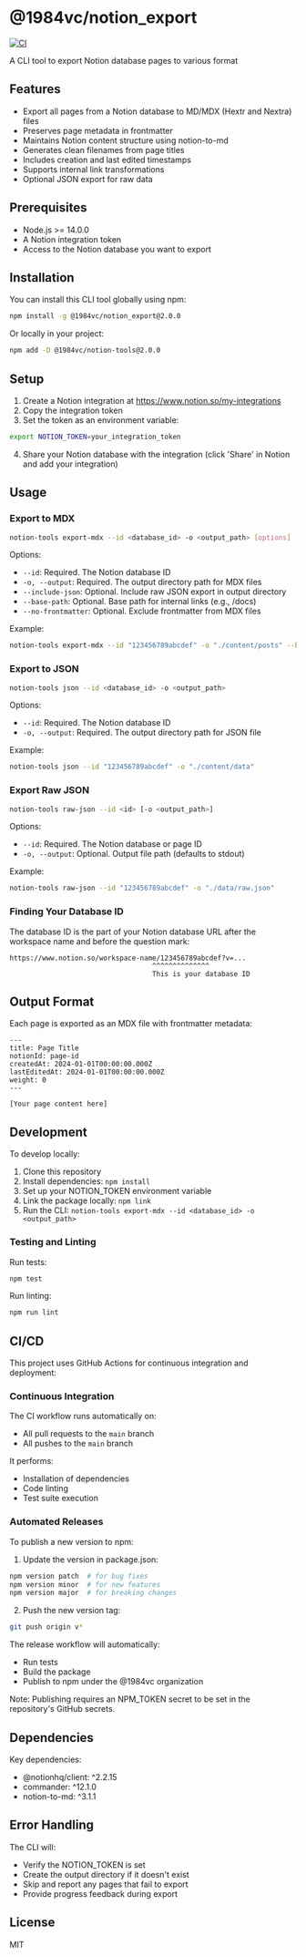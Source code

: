 # @1984vc/notion_export

[![CI](https://github.com/1984vc/notion-tools/actions/workflows/ci.yml/badge.svg)](https://github.com/1984vc/notion-tools/actions/workflows/ci.yml)

A CLI tool to export Notion database pages to various format

## Features

- Export all pages from a Notion database to MD/MDX (Hextr and Nextra) files
- Preserves page metadata in frontmatter
- Maintains Notion content structure using notion-to-md
- Generates clean filenames from page titles
- Includes creation and last edited timestamps
- Supports internal link transformations
- Optional JSON export for raw data

## Prerequisites

- Node.js >= 14.0.0
- A Notion integration token
- Access to the Notion database you want to export

## Installation

You can install this CLI tool globally using npm:

```bash
npm install -g @1984vc/notion_export@2.0.0
```

Or locally in your project:

```bash
npm add -D @1984vc/notion-tools@2.0.0
```

## Setup

1. Create a Notion integration at https://www.notion.so/my-integrations
2. Copy the integration token
3. Set the token as an environment variable:
```bash
export NOTION_TOKEN=your_integration_token
```
4. Share your Notion database with the integration (click 'Share' in Notion and add your integration)

## Usage

### Export to MDX

```bash
notion-tools export-mdx --id <database_id> -o <output_path> [options]
```

Options:
- `--id`: Required. The Notion database ID
- `-o, --output`: Required. The output directory path for MDX files
- `--include-json`: Optional. Include raw JSON export in output directory
- `--base-path`: Optional. Base path for internal links (e.g., /docs)
- `--no-frontmatter`: Optional. Exclude frontmatter from MDX files

Example:
```bash
notion-tools export-mdx --id "123456789abcdef" -o "./content/posts" --base-path "/docs"
```

### Export to JSON

```bash
notion-tools json --id <database_id> -o <output_path>
```

Options:
- `--id`: Required. The Notion database ID
- `-o, --output`: Required. The output directory path for JSON file

Example:
```bash
notion-tools json --id "123456789abcdef" -o "./content/data"
```

### Export Raw JSON

```bash
notion-tools raw-json --id <id> [-o <output_path>]
```

Options:
- `--id`: Required. The Notion database or page ID
- `-o, --output`: Optional. Output file path (defaults to stdout)

Example:
```bash
notion-tools raw-json --id "123456789abcdef" -o "./data/raw.json"
```

### Finding Your Database ID

The database ID is the part of your Notion database URL after the workspace name and before the question mark:
```
https://www.notion.so/workspace-name/123456789abcdef?v=...
                                   ^^^^^^^^^^^^^^
                                   This is your database ID
```

## Output Format

Each page is exported as an MDX file with frontmatter metadata:

```mdx
---
title: Page Title
notionId: page-id
createdAt: 2024-01-01T00:00:00.000Z
lastEditedAt: 2024-01-01T00:00:00.000Z
weight: 0
---

[Your page content here]
```

## Development

To develop locally:

1. Clone this repository
2. Install dependencies: `npm install`
3. Set up your NOTION_TOKEN environment variable
4. Link the package locally: `npm link`
5. Run the CLI: `notion-tools export-mdx --id <database_id> -o <output_path>`

### Testing and Linting

Run tests:
```bash
npm test
```

Run linting:
```bash
npm run lint
```

## CI/CD

This project uses GitHub Actions for continuous integration and deployment:

### Continuous Integration

The CI workflow runs automatically on:
- All pull requests to the `main` branch
- All pushes to the `main` branch

It performs:
- Installation of dependencies
- Code linting
- Test suite execution

### Automated Releases

To publish a new version to npm:

1. Update the version in package.json:
```bash
npm version patch  # for bug fixes
npm version minor  # for new features
npm version major  # for breaking changes
```

2. Push the new version tag:
```bash
git push origin v*
```

The release workflow will automatically:
- Run tests
- Build the package
- Publish to npm under the @1984vc organization

Note: Publishing requires an NPM_TOKEN secret to be set in the repository's GitHub secrets.

## Dependencies

Key dependencies:
- @notionhq/client: ^2.2.15
- commander: ^12.1.0
- notion-to-md: ^3.1.1

## Error Handling

The CLI will:
- Verify the NOTION_TOKEN is set
- Create the output directory if it doesn't exist
- Skip and report any pages that fail to export
- Provide progress feedback during export

## License

MIT
